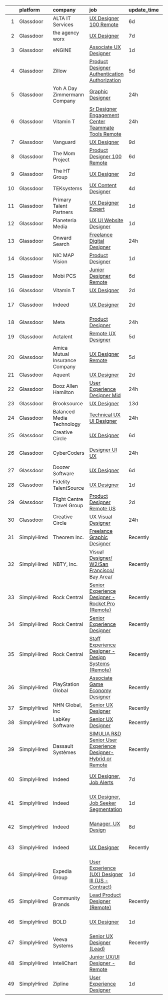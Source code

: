 

|    | platform    | company                         | job                                                                                                                                                                                                                                                                                                                                                                                                                                                                                                                                                                                                                                                                                                                                                                                                                                                                                                                                                                                                                                                                                                                                                                                                                                                                                                                                                                                                                  | update_time   | location                       |
|---:|:------------|:--------------------------------|:---------------------------------------------------------------------------------------------------------------------------------------------------------------------------------------------------------------------------------------------------------------------------------------------------------------------------------------------------------------------------------------------------------------------------------------------------------------------------------------------------------------------------------------------------------------------------------------------------------------------------------------------------------------------------------------------------------------------------------------------------------------------------------------------------------------------------------------------------------------------------------------------------------------------------------------------------------------------------------------------------------------------------------------------------------------------------------------------------------------------------------------------------------------------------------------------------------------------------------------------------------------------------------------------------------------------------------------------------------------------------------------------------------------------|:--------------|:-------------------------------|
|  1 | Glassdoor   | ALTA IT Services                | [UX Designer  100  Remote ](https://www.glassdoor.com/partner/jobListing.htm?pos=124&ao=1110586&s=58&guid=0000018243958ae09b2f9392e88b75ce&src=GD_JOB_AD&t=SR&vt=w&cs=1_5b8359e9&cb=1658991250510&jobListingId=1008020417361&cpc=B076152010A3B66C&jrtk=3-0-1g91pb2oa2a89001-1g91pb2ori6iq800-12e0369d4120bde4--6NYlbfkN0AXtvPDqDev6liskt-h_3vAUEMM26GmMOlWYCAn-kvNiXTWhOpXUsJAjGAig0pzkvabOhTKgP-S3BEKI3lp7FmLagfm8RQnbtiuwRxuJ-Y86huDM93Yf37woqlkzzUTEs49XOR-2VuGXLmHcOGpQPvyAwRyHt4vOmVwCUfaAwGYJmGoVU-CNQM6ShhZ7tcWn03K_tlYN1ruwxSHeP5P-_a-UV27UWIkHrIP30rxoUuzTxaY0_cxAG--FSOjumbWiUPPZ85YOck4XTSExD6EqKuqfwYxb4D9iexQiDUNezM9lLRKpUtKsa8Uj5SD72RoMGshbk2f-bJkdBH_LnmvDS3gIzV0iIDFY2Syw1fjjNvl1ihEDF2YihmAek3Dte4V1wWfbB2-eOQhEQsDVw4ri21Fb7ZlKrk9QjdcWfpbgVY9JeYpQ-2UNeuht-1VgYAp4FQaXMl_X8i-6ElDLKzD1a9YhqDPO71KEhWe-XeGjN3ioR7bYggVy2M8yUtNgaQ3XJ1GRV-iUHNPuKiVfzHiFS0T12q0acgFPshLdqk-YxpZOQhwJrlqC9PtzSxUWXdPIicg2IvJlbLxUPuWrulYW9WotbdH2fMNqFU%3D)                                                                                                                                                                                                                                                                                                                                                                                                                                                        | 6d            | Falls Church, VA               |
|  2 | Glassdoor   | the agency worx                 | [UX Designer](https://www.glassdoor.com/partner/jobListing.htm?pos=129&ao=1110586&s=58&guid=0000018243958ae09b2f9392e88b75ce&src=GD_JOB_AD&t=SR&vt=w&ea=1&cs=1_b7fd70e2&cb=1658991250510&jobListingId=1008016973662&cpc=F41FEAB56D215062&jrtk=3-0-1g91pb2oa2a89001-1g91pb2ori6iq800-58c1c14c2677af8b--6NYlbfkN0CNOKpjDIEH11s39GTuUki_mvxNbnX5BtDlH5CMrheAnKze_5JrwQ4joDkGUDohP_Sp2f6SCJghnCgwUbOT2htd271BLR3ieoQ04OLTpzZ7qOMvmlKIQFK6eKvp5qGFgaBQwJyrYW8xlJ6nXlccweoWEnpwFTt1H5TevZDxqD57Xm4kLyB9zyqJSlICspMHIgN0jqwzRYAm0ulo2wsqKvu4o02fWheYw-5gHFI6MnIMzZ91AcOJIyreyCekkv5emUvigxeC7voL1xjfe9VBmb09ujKWHcrf2DLxXUim74bIhouV-UJcdwyxKwGntQd4K6PBxS6hE_u9gKolQCiV1-hSLT2LWHfLeopGgSHfzKI6YPI8RTPNw0N_q62X1rLn-bAQYsgZT5oiabxso5Z8EfgRK16VjBlhGN-KAjnlkwL73UB0taDzOLQnimWoiqxu5G3YRrcuAeA1uU52_FXIrelIIeJWMAZE-zTyThsB8o1Ukw%3D%3D)                                                                                                                                                                                                                                                                                                                                                                                                                                                                                                                                                                                   | 7d            | Remote                         |
|  3 | Glassdoor   | eNGINE                          | [Associate UX Designer](https://www.glassdoor.com/partner/jobListing.htm?pos=118&ao=1110586&s=58&guid=0000018243958ae09b2f9392e88b75ce&src=GD_JOB_AD&t=SR&vt=w&ea=1&cs=1_38a95534&cb=1658991250509&jobListingId=1008030420681&cpc=F41FEAB56D215062&jrtk=3-0-1g91pb2oa2a89001-1g91pb2ori6iq800-c44aea5513620c58--6NYlbfkN0CM72iPWblhTK_jhJfJxLWIuoC99VqbpyV49Itn1AUN0-11EOCsDA6xOfpz_HI8_xDz1nDE4kSX7WDHhg9Z66Eh4bbAqlpykE-GYHxOkOM7nRLKS6ZYTJIvNAhzUtTgR63CGrw3oTO-viG7qtnI6Q6ac4qtVzOgK2sfLPrSGZtNXAIO_pRWr7G5RA0xqaRpXwdkI-kdMR5BdAby1yV74jzf4_4RwPvSJwNqh4v4bMKqWSyiSKvJ6G_w0Exn0OGddFTXzOHGCRRE7zMfaZcSp13hfjOf5lX__wORPMT7vD-eTeLu3D1-t88WlXGcWIG9in6UCNbGGM-eLhKRz_Mz3jqxVXJBn2dmhy1mIhxyvZeC2ZY-a0bYFLcd1MHwPxVXcSkKzwxQ8mcaO30ZcJjYHIFHA2wHG2H1FfYseCvaDemfeYM_4iP8S1IbkL3mS9txZiRBp5UaK0n_WavlpWTDj-6N3IjO4PT6cPgQ62vRAVyJB9Z9uQuQv-0NCWospeyvHyJ3DEatLeGXvQ%3D%3D)                                                                                                                                                                                                                                                                                                                                                                                                                                                                                                                                         | 1d            | Remote                         |
|  4 | Glassdoor   | Zillow                          | [Product Designer  Authentication   Authorization](https://www.glassdoor.com/partner/jobListing.htm?pos=112&ao=1110586&s=58&guid=0000018243958ae09b2f9392e88b75ce&src=GD_JOB_AD&t=SR&vt=w&cs=1_01824fa0&cb=1658991250508&jobListingId=1008023664624&cpc=8795CF9063CD573D&jrtk=3-0-1g91pb2oa2a89001-1g91pb2ori6iq800-33c1d3af201724f3--6NYlbfkN0ANMurRYyPEXg08u6OamUd1Mvhk-zhFSGYIZgoJR86UvYL2v6MoUqae-sD5DnU21vodKaM9KoTV1c8LPLLOSfkmXA25b2gwpB9Bb0DAT1JGVhjGTQhdIkWIgwcDQdSB_w8VdaFvzjUqzuqErSoV0_Es1jqDKvJEbUkHjNwgtPI1MtvbNKp_sMG7MG1pT16LLW2DRx__sZ4iGp_PjdxUtC9lM2ErIjUrVo9axGA8Fiw9cPKp3_-JAIfIT8mC171ap8dkUEnMDF0XAcs_E5WdYPppxPIwA3LEWZ8oGrPIEItWvKb7aaXYxV-_FbJKIrg5hJYpaAbsIDQ0mxD72wUsmx0I1tsCPWlIBoldvBLth1w7UDm7JSQRpeVIUigWVtI3NCJeq3lJzOWfHs3OVvuCJ2ytlRi2sRQAiiPO8LMBaSQMRwKkIT1vB91tqlwQJIOnIKWC-9IJmfFRD1RA0x-XOBZvUWu03034wZz1-mfQYtwmTLI0PvH5EUp_ht3-tNJr8buLV9jn935z34lOZeL8ZV2jELwmcJsMa1K6VM1BHtDP0wiW11Sq3l2UdSwTDel5YWoujyrLWoklKBcf4Nr2OVlqfFKDe-0_h8V30YH0SUML14bL5VMejKLRbxw83LCu9xyYpfIA-U4Oyr3rB2SvOfpeiZXYTIUuOsclaxlu2JS1VUZj7FFUItsSioJ8Em3BRwu3W-JaWDbEvfxUXxK1-8bPo7deK-XXuodk5GR05sWsBcpzf85TCbYZFPhycjGZXMHfHj9XxvJPFe1QpoTuKZxmPhLjyyRvDMio3RD3oFGDJs6eBJJ5NJSXPCwcb2tpakyxceatqIAqkkZrcawavbUkbY0EgnZrsOGMD4JcCvruzRbhJi4Nz5eldUtAN0BnalJiaFRKUOFBLuj6K2f7vajP)                                                                                                               | 5d            | Remote                         |
|  5 | Glassdoor   | Yoh  A Day   Zimmermann Company | [Graphic Designer](https://www.glassdoor.com/partner/jobListing.htm?pos=125&ao=1110586&s=58&guid=0000018243958ae09b2f9392e88b75ce&src=GD_JOB_AD&t=SR&vt=w&ea=1&cs=1_43c5c89e&cb=1658991250510&jobListingId=1008033166645&cpc=FB7E4A1762AE5BEC&jrtk=3-0-1g91pb2oa2a89001-1g91pb2ori6iq800-fa5382c3f4632546--6NYlbfkN0Ae6Qmv8rNb3d5rEsMPL_plhvilYeiJERi7JqghURwQ9bq2mHgMGRGP2iYP1nqVQ_AfduOtGDfL1Wt9_Pc7lfxuB69AQ3JV40BPmSLT0zWdumsX0S2Ttw_8pgf1ajuIvkFrwfQKoNuNLXsMnUi1JzmIng4piIhxeM7k1ZVvma0-9OFeG5cRRHD6wgdIpZGEBCOlXaPvyESl-c8ur_mHuSS4iz-6TcWC0ixEdyd-VcBK6eaBNGpbBSfWos1v8crlJKjkXLyF7bZh5N35D42EnaVMRersomtOTmYafQ85UYT43Efxlar5EeYr10brgoqr1EA8W3vqZkb2BBk8GrI3dEsZ1ukls63sxLGb7vLfsgVrfBUr_OOUajJjmqBwKpTst4CFM2tYKpj5ufh0Zv2x6qTljsZchinbCdJqEXdaIytcBOEAgVpWGua6bKMyhmIFGSYP2cY86OmYXVhf51Nax6RoZRpLSoQwKBCdr_fygJqTXw%3D%3D)                                                                                                                                                                                                                                                                                                                                                                                                                                                                                                                                                                              | 24h           | Remote                         |
|  6 | Glassdoor   | Vitamin T                       | [Sr  Designer  Engagement Center   Teammate Tools  Remote](https://www.glassdoor.com/partner/jobListing.htm?pos=126&ao=1110586&s=58&guid=0000018243958ae09b2f9392e88b75ce&src=GD_JOB_AD&t=SR&vt=w&cs=1_3a896d75&cb=1658991250510&jobListingId=1008033135815&cpc=334ABAF5D42DC775&jrtk=3-0-1g91pb2oa2a89001-1g91pb2ori6iq800-e469ac30f31d76cb--6NYlbfkN0DMrcEu7yrtATojKJA7cEzGQ3FdRGWLh0CZQInL4ECGI6k5tN82kdM0OKoro5eXmjruqtBlHcM9E3pIj2GFGceuSrugHSTpYU7auOHKPO1ZQMu0qa7mWk18cyAQdFRlXxrRzdqTLAYzPUr17rQHH6-to__oqr4tS20rSkw-pr_6Cq7x61SIm8TWnMVS4sCsaxEhywL6OykPFhQAs6uXmKHp1iVEbcmcpakj5YRmV_J6lPQ98K2wZecPcwGh0LszA3Q_M6nknSvnEsKITnwBqI6eenycCPQM_3jMHbC-MTr_0ZKqjE9Fi7Z248agbFxmPiXi0lyAewB6kyo7zDBAQv8Z5VPJXsshuK0gJcCyuftDr_ksRhC-1Z2DTDWTEAIWyWvB2yFhpqVLqmSyZ-GSEcf_C7MZe5WzA2XWaSJSi-WRGsDvmHejR7Wde_sdNgcDgCwrxwlMG5U1gagjaiZhSY_B)                                                                                                                                                                                                                                                                                                                                                                                                                                                                                                                                                                       | 24h           | Remote                         |
|  7 | Glassdoor   | Vanguard                        | [UX Designer](https://www.glassdoor.com/partner/jobListing.htm?pos=106&ao=1110586&s=58&guid=0000018243958ae09b2f9392e88b75ce&src=GD_JOB_AD&t=SR&vt=w&cs=1_b09dae2e&cb=1658991250506&jobListingId=1008012719121&cpc=FB7E4A1762AE5BEC&jrtk=3-0-1g91pb2oa2a89001-1g91pb2ori6iq800-ca902f2d715a43cb--6NYlbfkN0BWQs_M7ZA8XLbIFWVw-PYcVVEPryqVLyWhKaEKPskHy2YkbHyHJDwBFABfX2IzFJUFRIsxY7z-4KfcKbQhDNfGzPyTZgFL2yMW2TdbHptY5QmfxjoI23w9jMOtnl386Kp-2yF5KAlHVin6fjtTo9FpGMuvuo1aBx15Qf890HmH539j9zNFce_tR6G5FX9nUIFiRNctIJShNf-Zn6ofIvmbDcyG-LFYgtbIIRCQV8jdeTc9nh_JTMsgQ9uRAv0s-h-nKdmDvjfJ3eSpVkMVFw30n0B9PeLN7zq-gpmMRS3KvD5faYUvFHWF8YSJYvoEApj6Ddrv1_QuBUbUtcy7k6ptSaf8FHhIsFyaRxLpQCAwqlCgiG82kZsDPK0xAw4-3-zy7-MgneBi_U6bm-b-AVk5uI6205qG2x6efFxsXOWF66hqEy21Gzdfz9ypTopv5EJCia5GNYCuCSlDD_7rrkz9RR-sLfuliNIqcLRkQjDx-y4A-wK7g7dvTui6Wkh8NjxAlc_NwGA2XsD_Ncay21fFIhpT93wS01V49ZIhNRBjpcBlN7RLCBaJMQD1mbrL3tigf_AHmhDSqnq7hq6ljBnJxdlt8KnpDvAajOpz6nYk7ZFlsIA5L6-97PihH6IilIVceaS5X4YQfQ_qdlTgD9RVO3tft0Gys-ty1kmeUiWP8t1CDoKFlW6i5ou22Or6dKLE-C5codIjuTDfc3_sZ_6N_hNPwcL2OCiDl5424nRzXAcWNxww1qkHRX3l45XSlq6KedQwhsDpzQPmvf9ynnyZlPDwu4NFc9SJdA1_D8kyoMEpBjGdyD8oCU_ePeY0wfr98YyivUhlLT6JT3Z0tTl4EdNn41siSM_bdSeqa1cbl6ToBEpiygGVyqzZDnXdJmxSNh9vFcPn0A-SNp9KRMOvqrJEyfbLU0l-Wwrod9h6sD-sWHbmnoSX7wlrH3S3dUMvuqgeGdwKlBRMSYe89_6cmeYRqGlcY3dVXOlrnqXdvhZh7FcNDFLCPcJSbIGF9P_vik0F-emTfa6jEVmUMERi)                    | 9d            | Remote                         |
|  8 | Glassdoor   | The Mom Project                 | [Product Designer  100  Remote ](https://www.glassdoor.com/partner/jobListing.htm?pos=116&ao=1110586&s=58&guid=0000018243958ae09b2f9392e88b75ce&src=GD_JOB_AD&t=SR&vt=w&cs=1_d4843519&cb=1658991250508&jobListingId=1008021365997&cpc=1160948BCBA38B5B&jrtk=3-0-1g91pb2oa2a89001-1g91pb2ori6iq800-0b7c53deacc6daef--6NYlbfkN0BDp_epf89aHDQhKpPegNJQ_ldQpEFZQsM9OcONMGxWx6pU56EKHF58QjVdAUvn2gWZBu20okoA65SWzeXmeZBlqgT_e2G3Js9bF-fy8-yVfy5zbSMYWl42dqTIRcvT5tgyKQS20X4Jwcw6XUFg7RdaRFG_D7t-nrKl5tVjM67INmWx8LETZYYv_O_zz_9Gy910W8pguBVYz4BsDosjJ1rndr90fEjv0utU1HcTPbqDsOB2T8snYK1Gqw2i4NLIx6nyMiEDl5qkhv6J82ZutI_kcQUW3sB9tc4_8V35ZaLAsLs5y4QFbcd8mxR1z6w1e7MBIkq7a56NRgrC2_OwRfaHyO7fVzEXiXvVzoxmMgwQje7MALaKVJuYqCQI_bopHY2YH03ATt7lX8KYUfNi5CWHl5eDkZ6Gy4ZB0HzJwVRslNMIyxsr9ZdmQnMxAfLRf4FB4dS8EWIlrREW2BHVTDzkDkeh-67djyGWBegzh6HQaa6Yk4QDmV84a-53QsJtsKLUdOUB2fuWdu2AgrD4cJNl6tJdD-TZinmJ7JflSKh1pFiGZN0i-7QET5PIfhe1xOHSHM1rlCtc3w%3D%3D)                                                                                                                                                                                                                                                                                                                                                                                                                                                                     | 6d            | Remote                         |
|  9 | Glassdoor   | The HT Group                    | [UX Designer](https://www.glassdoor.com/partner/jobListing.htm?pos=123&ao=1110586&s=58&guid=0000018243958ae09b2f9392e88b75ce&src=GD_JOB_AD&t=SR&vt=w&ea=1&cs=1_0ea88020&cb=1658991250510&jobListingId=1008027461830&cpc=F4EED0218A761C36&jrtk=3-0-1g91pb2oa2a89001-1g91pb2ori6iq800-78fe302e72626c06--6NYlbfkN0Bra0s3zilufhc4AteKADJ__EYx4e15zFOxHvpj1gP3yFT6O1VqDoAXxp_WIm083I4wkW_VP_iMlTpMHuM843GaiU4KQy7EkvhzySaAh2psQapjSCDAI9Bm3HhyxZMuEyk6TDzyaU7z8aRa3jyLoV72xdh5A0dOyKtlfYKVAlp8eiYixBi8ib7uBN23fPYS402HWdIaKDIROlUGZe0cwi9i6PcfqI3Fm6McXXskdH1MFvq4pQfXxQ9RqPVHDfrQs6jO0Bd9o1N8c1ooWvLXNra3ChJ992u3Q9qceofv1lL-3ucm92gpvwJYGeoOqP_UF8r05Ug1Uq3EWW0z6COitHLZyfubqnrjs1-1smY9_RwZGrk6Rg3Wy46MjUhja20Db-_pxgNjK5heDvYKqMyM07G5Y0bSLmRrQSMQP6w6L4SxWLWubnUEmlC3FUFC3O61dDAnHsJLloIqasbjA-eP7qPW4uVCJVJkALfuLRZJYPQ4Ytf4-L6qkhXQJ1DEqjhIiZo%3D)                                                                                                                                                                                                                                                                                                                                                                                                                                                                                                                                                                 | 2d            | Austin, TX                     |
| 10 | Glassdoor   | TEKsystems                      | [UX Content Designer](https://www.glassdoor.com/partner/jobListing.htm?pos=128&ao=1110586&s=58&guid=0000018243958ae09b2f9392e88b75ce&src=GD_JOB_AD&t=SR&vt=w&cs=1_ca6a7835&cb=1658991250510&jobListingId=1008024417891&cpc=47CFDC01B3F81FAC&jrtk=3-0-1g91pb2oa2a89001-1g91pb2ori6iq800-273ddccc8e68f245--6NYlbfkN0AuKz8EBO1xHDEL7V2YF9xF3dC_I9B9i-Zw2Jh8clPMK9BxhHDJszxSyW718EipT5PDThLzAUezXi4TLEozWcBbb4bv_og5TwqmJVWpG3rpnVGhJHZOndQuQKBmNRuhlND3isjv9CpITl7Uwvo4VAAydf_aGl0aHCrepOCUqesfkeLFxBc3K-c8av2ZfLgfJcY4hf9ssJ3iqd1qJq5svLXDsNiFCsEZdbooWn6FGf0HOmF7xbl0kC7kf8oL_or1WNdq7jJ1LscKXRlQtKAkiSNeP9mvk5TDUcIBFeDGMbTMj6QJ9fBtpFz3sVRIyYlAinLwhWHENUrnwJVVp-W7isQuNz_Tv37iRcmh4zcI2ZdxdFP5JQ-ZbrvuhYyCpw9d__9CyVJrcSXNqgEVuqz6SHFxaT1KPHZjAHkGIZ9ht23OSI924D9mMfZJA4K4spi38YpJf8K0qj6Pd_NBA3irq2S23JBI-dq-_6UGd7GEMoH1cbHwFhwywfp3QkuAqJdXCWNqywip88Tm5nNpT1W4Vx8dpuHQK2peTgiQgadEzxlALN7s93unaVDC4wox11Z6P-7V3__2xElHzq_ng1OGq5moGmAyZP8Hw3iPMuzmGssdAhKmb2eJkiviJO4n9mOH89Uq_GcjeJXJDUfufwN72boAhhnyjcMSq6ugSgurIgtJq4HQeq43soQnGnRIoMzoRpELlLt3vV2WR_pfuUmjERjApdD81JddQDGhQd6mK9AfgzZrUTg20MNP1U8dahlxFHi3ZiS2YHYjoFsJgZJmAd0WOcrNf5nAXTLrHtst3_N0VdPPWhu7CJrPyYjaej2Lb03TXvpcIrOnWAvlfDC34Otdb9XELdfhSH6qs0KwobPBVu18lrqPCZh-D0uD2rYkR-v_fHcpT4HS6jr3nvhHZF6QQ4nvteB2eqU70WK4nzDXI16LzXVeFZdE6dQah8w0fsOeIingj5Oqww%3D%3D)                                                                                | 4d            | Myrtle Point, OR               |
| 11 | Glassdoor   | Primary Talent Partners         | [UX Designer   Expert](https://www.glassdoor.com/partner/jobListing.htm?pos=130&ao=1110586&s=58&guid=0000018243958ae09b2f9392e88b75ce&src=GD_JOB_AD&t=SR&vt=w&ea=1&cs=1_21bfe1bd&cb=1658991250510&jobListingId=1008030399833&cpc=9908D8D4413DBB8A&jrtk=3-0-1g91pb2oa2a89001-1g91pb2ori6iq800-813f67f76155db2b--6NYlbfkN0DOCvLQenlXS7fh3AEEtPwhntZQnPW7UfiJ0vyM-Z38ZvlXuLrJoooXtLfzu_VlecyMqzI6iMJn7Q91lANoTU5pg8AtQVgWAHwoChEBPXU91mWMys2hIb2Y0zIXgaK6eY4tD0g46G8JNBRG5iG9NkW0hbVoAGIthnGSXC3B53o77vXvHLIENqDku2H0Jgv2A2feBy7n0XbpxYQ9J24ooCd4DLLMIv4p7RWDVz9HquBVTS0Xgy2HwrUXWlrXyNxL-Py8ajIP52Yh33kbaw5y6IFZy3axz8LL6mCHaKJIPszZ_5shJnkgzRW2DzqPHIKhDdIkS2bvDDBxKDCuS6ilzkoudDj13O-RMuYGN4LW7ZhzNLMpXHm7RfdPJizngMj9kcFLrpRVZ8NRnUK_7r4GLqSK6IZmkkNGmB_G5VBWbCcA371OhPrIVDiD2GKJqbvvSkIuL3aBPmax5iTUqLFSddwDY1TWCu2pujaMOac6CCJqXtetg8xp1Cb8_6qHG0So6ehRotbGFPiVqA%3D%3D)                                                                                                                                                                                                                                                                                                                                                                                                                                                                                                                                          | 1d            | Remote                         |
| 12 | Glassdoor   | Planeteria Media                | [UX UI Website Designer](https://www.glassdoor.com/partner/jobListing.htm?pos=102&ao=1110586&s=58&guid=0000018243958ae09b2f9392e88b75ce&src=GD_JOB_AD&t=SR&vt=w&ea=1&cs=1_a6bc7152&cb=1658991250505&jobListingId=1008030891047&cpc=48B9F4758953335C&jrtk=3-0-1g91pb2oa2a89001-1g91pb2ori6iq800-9928f54ed5626d02--6NYlbfkN0BdDHiSlq2TKVYTvK036ioTcRDjelCKzvFOpLFiF--0iUzYErW7nnYgNAXrtKLT1O6iwDhKy5NPisvzS1L5xsHe2VDXjmZ_c-bPQguUzX2znGFLdNv5zICoFU0LT5sMnsyd7ypt24gNHZwqIdMCnd8Jp7szqHW_XVNwNHyyeEmOVz0LdbSi_BSg0s8t94poOzvTuJOtYvy8GB0gi7JpFi6trJhDw_xiLCYGadGlmfRUQDqvfaO6b8LnBIXPKDazNOLUHfnib8iofhQUS3k2jb2zlI0HUeDOrZUZ2brcSZIJQN9qQXncElK1owt6iP2dXaUAWTO1B3uOhz-j677sXe1D1B2Ba74OlaxtqB_UvQYJbIp7jMwAizgtgoyC9rKWHSlxiAPwMEMPamPE9qo0YFeKvE2X-FVxtg5arD_LBByw27brMKZGlmD1Un2yndEgbYV9ozGZlt07bRZBcKnM5bvUPjAV3WV2T99f7o5uuYkjIWT4r_KWy0Zq0h0hB4znLXs%3D)                                                                                                                                                                                                                                                                                                                                                                                                                                                                                                                                                      | 1d            | Remote                         |
| 13 | Glassdoor   | Onward Search                   | [Freelance Digital Designer](https://www.glassdoor.com/partner/jobListing.htm?pos=114&ao=1110586&s=58&guid=0000018243958ae09b2f9392e88b75ce&src=GD_JOB_AD&t=SR&vt=w&cs=1_e32d445c&cb=1658991250508&jobListingId=1008034371515&cpc=7AD1D84939BBEEF3&jrtk=3-0-1g91pb2oa2a89001-1g91pb2ori6iq800-ccafa68a303abc90--6NYlbfkN0B7YoEZZ2QAGDyEGGmBPAUWSHc1Mt3sMCn9FehKcWA3w0R0aH9tn_iPRcrT6N-MqNQhiTBDPQhgrXeBGkX1gF_vKvCVJM-tVbXAEqJJCqE9s6A_3G20W6YwWLZiXQzLnNURuftNIXbw7Pit5tMHRouRsmL_uM_HnlENkW8F4OMgLcY0zxpg47sksLx-tlNI2fv62NOqfFAhRDqjGBju-C9CfzsKsig2to-49vY0UWCr9xIksDRkeda9UiAwBAucZELpccXk_hDA0_Jfbg9_jgWnT4yhPzJ26dMnxQ_bInIGqsejtTjZ7hQyEBQ6zDNJlOOdtEcrGJ5jaGCJEXn7y0PGOlYxezn0Aryn9gSNy8b4KpGMwHPTGJ7buCMHP9-3b_kGlG0uzRD5Vw30qn2CCyM-JSin5m1tbTEDGzSvgr-CinVkDl2VzyHIoUgAI2QQaoZD3B8NUL4pHouxa7K-Ji5MjHq0HnaoPBm0LJhB2Q_jpGY6X8K3Dn-5ux32aGFPdaUDUZUCU-2ewzDtSkRJHIkof0SMUol6Pckdtm_l8Zm5WYr8o5FVSeZOvaWxHfIIMjKZKjy8bJ_6LlWZ1MD-UzjhX9eY3PNsNbLp7_SRxjeIE3NtKC8m0PXyppMa8d6FEzXNU67rubiiT4uVyrlXF0ZWONHw-o-WxyD2kS7id7sCwo7woNhKuwGSRZkaEUeD_8mzviwNOio6rodBOreIAzcQY9X2szL_9vCFNncoabhaGeRoFuU2DnwrRsGThBMo0Q7dTIKkL0y5HOOOb_aXpeKP_iLpKxvBDc-Nmha3pERMwyaZZ8339ho1KOAmy_HpNKDKOe6BK6-a-yhFBxy-WTp1WjhRl9_EAr0Eih6CPzuVPKRSf-T3_IhD3YJ6fU9v2vT2vxvDo4wdexp_GMu9H1U3qXCAlC_B3am9uINPZtirYudQZFcMyzB1xPJOWKpVF-5vqsL4godxDEo7_M8oR0jZ77axfTO8I5Y31zg3oOY9tPqyAxUAo_r2)                                     | 24h           | New York, NY                   |
| 14 | Glassdoor   | NIC MAP Vision                  | [Product Designer](https://www.glassdoor.com/partner/jobListing.htm?pos=110&ao=1110586&s=58&guid=0000018243958ae09b2f9392e88b75ce&src=GD_JOB_AD&t=SR&vt=w&cs=1_fac68b45&cb=1658991250506&jobListingId=1008030867814&cpc=C4A69CCDBB3B9599&jrtk=3-0-1g91pb2oa2a89001-1g91pb2ori6iq800-60d9eec4c2205df8--6NYlbfkN0AtsoojotSgbIPhmq4zAQgMxAsohilgvjj0WpDAr-D6-AN6xsHP4aec7gX_7i4O97P3euTb_mLS8EUjoViJCSDtRmeG4FYVXE0XYZobGSwhO6ncyfoaangJZqhXvNaJS6aC5NqmmPwJE0D8kR8HMLaUlxRM5YxzX2UJqgW3lwv5sCS5HadJjfdx63sk4VwrECScBN5msio7eWH1ZwWUPowhJg8Ed9AYNfmP2Dc_RmUBUBbXlzPukbOVPLJ774WT0cYTdgJ-GOeOje4wSe9KYS5ChGwRm9acq5ywNHrzK8pXRhdD8OLg8HwF7AdYOkQ1VJnxp21HrFHeusaNjLq-6iOOhjWKjN6_rY_GF-ZlpwKhVWmy1eb7avSU9JnhVYsVDa-KwmsSHDenVoYG0FQ1OaZPsFerLi-UpLTzo_EtP8NFJRARjFJqA05sclG_D2hyFYgimMxokke76L3s-kQ1-YbI7YDZ9K8JU44POsKiwrRz8wwL8Da-hH6nS3PkrV3ugEKepDdZsCTaTNXQC1vjjXEOuqGErOpj7galmY6xj1kfTg%3D%3D)                                                                                                                                                                                                                                                                                                                                                                                                                                                                                                                   | 1d            | Remote                         |
| 15 | Glassdoor   | Mobi PCS                        | [Junior Designer  Remote ](https://www.glassdoor.com/partner/jobListing.htm?pos=109&ao=1110586&s=58&guid=0000018243958ae09b2f9392e88b75ce&src=GD_JOB_AD&t=SR&vt=w&ea=1&cs=1_cbd8c78b&cb=1658991250506&jobListingId=1008019840786&cpc=2CAED5C921A5F994&jrtk=3-0-1g91pb2oa2a89001-1g91pb2ori6iq800-35b118c7a83c8a6b--6NYlbfkN0DjqGzARv483kdwd96_VU1Ml3qBUaObGGqGyGMA-qxr8r1a1whtrfhI036-pKe1Wcwe307lc-7e74f9LjvksCaA8wBB9sY0CD6LEka_Me545pzQXLZYwXeLIDUnbHZIj8yMEzLStLcNaO4lHdFugg5F-h0vqpAbuNXDUdGPuxxXpcb6sWM8xDnmBp5uxkYHzd92BI6FLVfGzIApAFClinsd__wSrIdfLEVOXvHYNxAK3q0rZ8VUpW9rqWLuhmVG3HSFfga6AUhqM3tDJL2Er18_WDhgj27AmdF3GKnJSchttAxzjl1-zf8uFJm0YUXAurZTgw-fH07XjH74Qz-SIc45Kl2jOYVXecUD2j0P0Oyy9dTqrUigQIh27_Gr_HJcu8Lj3KcG3_E29v7yVmy2ylFRjGIVo47JzSDkHnO0tjmwJND6HLH_k3oAQkPEa3kyQtuyBjg2UPgLKRO0oMbMVtcuWZX9XL_a-javOtmBrlzdeypad7z1PB5f)                                                                                                                                                                                                                                                                                                                                                                                                                                                                                                                                                                  | 6d            | Honolulu, HI                   |
| 16 | Glassdoor   | Vitamin T                       | [UX Designer](https://www.glassdoor.com/partner/jobListing.htm?pos=120&ao=1110586&s=58&guid=0000018243958ae09b2f9392e88b75ce&src=GD_JOB_AD&t=SR&vt=w&cs=1_3daff1c0&cb=1658991250509&jobListingId=1008028653965&cpc=AC285F3A3ECA6BB0&jrtk=3-0-1g91pb2oa2a89001-1g91pb2ori6iq800-785e09ad7e7ee147--6NYlbfkN0DMrcEu7yrtATojKJA7cEzGQ3FdRGWLh0CZQInL4ECGI6k5tN82kdM0OKoro5eXmjrJQqa_4kmRzG7FoGill6xC5ozMjdw3n3bmRj5_AabIHHPNc511xJnl0z6r6-QkJP-k1fVXWEuKWwz6OPVYhAMz07jGgPdTHaWPnKuDaMfbJl9tp71Ca-4xXqfZTvLxB48l8BEUlP6KkYeXbKRH7jU2HVHBcsPuj9YYitsToOZSVa7Pdquo-iXToc9Wro4xwIFqxLVj7jRhdUebO1gM9LSXGcDW27d2D1SIpNLr26wFYme_TjYlHmxPIrwCB6wjrc8DOfiI76ISF7L-4woR6x-6ALItUEi7WRpysAK55SkFlRECTCoVcZtJVeKHUxozbLf1mWMOslLTFzjJqNgrx4X5XsnpnKaBS68mc-GdjUbS8mf1xHRfTXfeKCPT8eNs2-WddQj_Yxoi3_6SrZNK30Rb)                                                                                                                                                                                                                                                                                                                                                                                                                                                                                                                                                                                                                    | 2d            | Remote                         |
| 17 | Glassdoor   | Indeed                          | [UX Designer](https://www.glassdoor.com/partner/jobListing.htm?pos=107&ao=1110586&s=58&guid=0000018243958ae09b2f9392e88b75ce&src=GD_JOB_AD&t=SR&vt=w&cs=1_5b1913bc&cb=1658991250506&jobListingId=1008028578102&cpc=F4EED0218A761C36&jrtk=3-0-1g91pb2oa2a89001-1g91pb2ori6iq800-2cc1071fb75654da--6NYlbfkN0CiRNM7CVr8YueLFKlzwbFWI0o7IjV438l4sVrvKZ0flpURU_mqoI8EbsK64YRr3OBYYZalZrIwKssoeo6VoDij59fqsdwtzHKpuAN9G1807uO77Tfa8ejE6RtPKcGioDYAYwx3GOtjJTokwiiBuVm99tnuj5zhfnh0G4p44u-VeDzF1xhHbpl1WSAnA2ClJkmCauGEmmM66OYN5HnLaPGAoA3ZORcONEmA-1PVYNwA1bshHJIl3id_DZk4EXNNjsL6R5btcuSfJmf5nHyPjNnve7eVeIH5iP7IP1M064p9mmpPqy18U6t6XcshKaiQx-8_HBPZdPE8MHWdclAvycLsXcaWCvfTnN5LJD17UkBLn40x0gnsPEMtREjPcN4WKcjWPOvEhtsCJnzVEqt6-BDxaBZFJx5Qudvq4YYrrHivBAfDLKyTUT9-g3oOudT1BychELvRr9cNvOXzeOphb0sdZymCix258MLx7gS8KTMso-QaEjRGF2KDa9CnoZUWAxPZua7MKVx5Y3guMVEY7YsZVKTtHej1xY8%3D)                                                                                                                                                                                                                                                                                                                                                                                                                                                                                                                                      | 2d            | San Francisco, CA              |
| 18 | Glassdoor   | Meta                            | [Product Designer](https://www.glassdoor.com/partner/jobListing.htm?pos=101&ao=1110586&s=58&guid=0000018243958ae09b2f9392e88b75ce&src=GD_JOB_AD&t=SR&vt=w&cs=1_74483ec4&cb=1658991250505&jobListingId=1008034376118&cpc=A0637F14311B9419&jrtk=3-0-1g91pb2oa2a89001-1g91pb2ori6iq800-eaf5294f74e13d09--6NYlbfkN0DYl4UJW4r1Vl7FEn6T9F-rD9lpC-0oMJVSiWjK_MGUd5ZxEn957iThda3zHpNlLYMAAE0PBWJW3E7xrh2_LeCiXaP2-DoJGgZwd96cHaGHA3K9NvmjA7jG_QwmS5W9Hmw7F6NOfBCBHv5wSIL1Y9goBPb2XR54J6X_c98OHxnkj53-Ue6aydro1ho3ks6o7ytYZaExCSgPA6C6xkzSz_wfk7Tvnnr5vTSwfrHoV62eFs1z86TO5_daw9MZ4LDph2b6I3DL_9ulj6TG3KliXFK-SVUDeFD0KQiy-7vpSrT1WCnhP0am1PSQOV8sYuHAJm23muBhgQcYPRX6ze4vgd2s8iY3a0Qnv6VQISHnDSDKDEzhs0bTp-kctJ7SbM4zVbH4XUBLgROQifTJMZej2-Zf0PyV3detGSRbm1l8jWAVjYIclGJV3F4BvicMV4g4A5k6f6kCZzL9Vdc351gDir4v49HVVZHbDXIQqNzNCTV2oxASZoXLlPrerf9QwFh__EZxsiHwwecblWAwb267-sLiQpEvgMvZw_EAuupqjdLqL9kNtYhXJGFsN96BAWT0M-b2Dgs4AkrmlCt17Hxr8WLlLD83HFNHPNycqT6mGJ_I1DwPDlGcc3OGRJL_2yxUTaSK5aBrqpBIn5bfJaoTOndHpl1B6aIK8HybrxwTZ7Dm_QTqjP5ognNan27cgS94M5ILk8b6e-QSIuJKzlPyAHAnd9UVErd71aMTxPQY9CbXgAilOmErE-CKNolxqjuFO3UUFlCpvd4OBzgAw9U3I4cVM9AgoTS87CWF2ZdSW5Y3T9uYwFOjYgJwnFDvwwQlqWnRXC6fV7ybv5lP0h_--tQBZt9G0M9yv-AdNCU2jr5dU-KnEOpAmr0ZWDeS-gcqjAhr2v3H9Qeo1PFrCxKfSirvpWhyURhKJXQl1LLJxjcRDhQkAD43f5sIBfKD8N7RlLXKGOYNQjz8_V9j7zG_OK7dtQ9ng2JzLQdQKHGVriEEKpOkvE-mqNpSHe7sLBKIT0lvUTM3chg461Xzj-jkTTyq82PXd-w2P98%3D) | 24h           | Austin, TX                     |
| 19 | Glassdoor   | Actalent                        | [Remote  UX Designer](https://www.glassdoor.com/partner/jobListing.htm?pos=115&ao=1110586&s=58&guid=0000018243958ae09b2f9392e88b75ce&src=GD_JOB_AD&t=SR&vt=w&ea=1&cs=1_f568463c&cb=1658991250509&jobListingId=1008024014531&cpc=451933188B21919D&jrtk=3-0-1g91pb2oa2a89001-1g91pb2ori6iq800-17fe559fa989f9da--6NYlbfkN0ChYVx_I3yfZ_JDY3EFoivtqvi_stwnZ_kRt8Dowt_l_d1ydueao4NE-oUleRJ4yhjcvIPyWVSz_hDcc-EK3ZqYPt6_Wu_w40WhpLQldw-2XE0WbwDyUqFi6pU9oBaLHyVVWN6YPHp781jVnO-uQ_tV-A_eryeDUd1rwygBcT_zQVfEYrZVt1ttaCDF4-wOe7rbrzXJjB6VHIDbmLUR9La50c_SRuaB97mRoH_RcvZdJKTN_fzGM5q8Y8GAehDJA6M-1m_Wo5WLt0NrWfK0W0X5JqbF3SKAnb7cdjYLD10WB2tJXVjHbSq6jZJJ3_BA8fpUVQWhV_MBCJnxwwn84_VoICj7DljNfhuknyPV94IvMKWViY_22urpGYkZtts_9WA78eISCsTFruTdWkrPjuViUXuHjo8WFhZpT-to1jjmC5apNZnCNQoQq5IX0vqcbXy2-XgJGLDL6nf_49Boj9Qb2Fjr3XtLsxAZJUiArEqmy14lxXOlFIPSJ-Gd0kV6aiHWFoIEzyYMmMvuq5tRC9GfsOWG6VpvvY5XMvxSG9-qEgq2OkTaGycYxie9LbcLjwJc-oC2P4jAREbOccwnrRUoK-cKfpe0j1jA8xL2BgEeOx6pmR6P1_h04SiiFdRXGqY8rL0i3yxLxyLwH44Jj61oYKjkjyb_1CIZ7GMy6cFb2_eGAdDD7fSDpM-ANRmZ2IZdZyBZJ9kNX6sibF4fDIUY7_RDbFLfSFyZ0fEHCAzB7ndc7BbDQqLNGzpzXxStrjk79tvajJteoQ4wZ1f-JIdelBUxWatEMkpz5biZkgEtZdlHY_NVTObXC_suBldS6kRYqD_ptke4mwLXXfUouURRdGYFI-LnP18epxIUTXK0q6kV87KEySErdAKSOZpwqgvgVem-6sgH60QZ_n-5G1zn1uLZrxIKpjxKUcIZNOExh76MQXM2peNs9QGVjHrvNHGhtJR2D8nSkHRAkEniYEwpmNoc_0oDXEc%3D)                                                         | 5d            | Basking Ridge, NJ              |
| 20 | Glassdoor   | Amica Mutual Insurance Company  | [UX Designer   Remote](https://www.glassdoor.com/partner/jobListing.htm?pos=103&ao=1110586&s=58&guid=0000018243958ae09b2f9392e88b75ce&src=GD_JOB_AD&t=SR&vt=w&cs=1_ea5effee&cb=1658991250505&jobListingId=1008023152099&cpc=149B3D5996025BBA&jrtk=3-0-1g91pb2oa2a89001-1g91pb2ori6iq800-45ca01829f84c6f7--6NYlbfkN0DHNsmo6-l5VPEcn0_qUKkjeVx5zfr-x0vwZbi1T4ZBycdf6Jx9Tpj7qckzafRgtcLXdLnxyfmGRzNwjI9YJwsqadLqFdxv6lRP2OBL1QWsxcqwrNLEH9JQf1guwoWx9Co_zfsFmHLjE5O-086nq_43Im-bxeZhuLy022DRje_OCdrWmKee86TwLqaWFPpNcYouGFXGAtz2XGtmWMH_TwGZQExG7wHr6wl79bOxSuD_Sx10zd0oCYXuoh74gswKltwAJ2clc_0oOppoc6YMQNPAZquzhkHbuGbFK4IPTzQ8XPaVbxRhl9b9M_WCHqlofwdGOumHq3J7HwXlv34NwVVWfOVBDB80vZa9BDufOvV3Jf1dDz_4qHV0ShMV_kfH340GV_1M9-mT0fcPnXvscpwCBt-3ZV_fNzWy5P5BfacbIliIGa_Pmul1PSCVkiqPfML3T1ZpIJPJvfFDuzojAiuUlNCmsFMq7rZ3JQFeK_VVPXhvgs40VvsiBfexEyrHjwlC0LIcD7Bhuh4XV7RvGZVmzLPVTnV9wmWreejqldksFHRhTbj5Z3BmthASkX5xzvSUZBOM4vF6NAMOI_j5jdvxoakCHuNW_dnk1bAWgCOOYP89M7e5g1ZrPEnoU95TsH5lktg4-8ECYBrKZhqFW8FbCQ6GIaT4ZtsJwejBYes8IwRrFxzEJNvQK7Wysr1ZJj7DRhZfFZ511yuhWOTBUmgpWaImGxA5lYFZ2YgvhocLgyqWb3sSBA65_ActLmaGs7T1O5UuGKyxxwlIu5s16PF59zw5zzypklI%3D)                                                                                                                                                                                                                                                             | 5d            | Lincoln, RI                    |
| 21 | Glassdoor   | Aquent                          | [UX Designer](https://www.glassdoor.com/partner/jobListing.htm?pos=122&ao=1110586&s=58&guid=0000018243958ae09b2f9392e88b75ce&src=GD_JOB_AD&t=SR&vt=w&cs=1_2bdd903c&cb=1658991250509&jobListingId=1008028800491&cpc=F41FEAB56D215062&jrtk=3-0-1g91pb2oa2a89001-1g91pb2ori6iq800-e5daa2a670198e03--6NYlbfkN0DMrcEu7yrtATojKJA7cEzGQ3FdRGWLh0CZQInL4ECGI9gD0Wolx9R2EDT7B77c2cTnYplASmQCUtenBYCK8KWZiBmXBuHFI05Ore8xYb-z0q4pacijfzm9ulNxhXmSOYN5ey_x_MBBDcm33nXCUVv4eJDH6ZmOFdJaDZdzKqKr_B2vr0xMOH6ImhzLCveJjjmQnLVN0tRNxpj0GaD7Nyi3GtbfmrJ3QATTI6Olzlxv9Tzdh1UHtxAe3OPpEVW0d7A9-bJ-StQdp4aEMzWtQAc8DNvccsFP6ehSuO6bxD8fkUZXHNxcdlfnfX6lBKiBZfvyYqll6ufrroS9ZcK-Djk07gt2P1LhyROJ6lZK6a6bKnO7PKutm702HlHsPCnJzUybE84AMWWfYRiLyG2n-T4blSTbpiokD9ikdc7Y4C-OXYxBXGPV6ZT5KS_99RIHDOmV-G3fCD0VMg%3D%3D)                                                                                                                                                                                                                                                                                                                                                                                                                                                                                                                                                                                                                        | 2d            | Remote                         |
| 22 | Glassdoor   | Booz Allen Hamilton             | [User Experience Designer  Mid](https://www.glassdoor.com/partner/jobListing.htm?pos=104&ao=1110586&s=58&guid=0000018243958ae09b2f9392e88b75ce&src=GD_JOB_AD&t=SR&vt=w&cs=1_7c4eb36c&cb=1658991250505&jobListingId=1008034116254&cpc=42BEC95245890617&jrtk=3-0-1g91pb2oa2a89001-1g91pb2ori6iq800-835c451e2515074c--6NYlbfkN0CaLaeO0W0aSDE10oNno4SsRl14ssiVXEJb5QYZji-zamyK2TbRIQYHkQfQQtn4Uz4eACTXo99NvojrQ6RpqcrUGCIFyGeWSf_t9UFqiuUYEho_2thh10nhPINmG5mW4QbGPJxl9YFNp7hx41-1HHalu_p6_IUtNRklRYcrqYu4PW3PRFaOkz8nCeYPQdFd0fEZcuhg-lp2MSy_hJOwRZF9eDR1NqcjsLoiJLYrMR-YhOQoqXLD62mkfogWw7ZjEHMyeP4M1HKakxC4pCRBeAFwdzv4-4uLvV23gvb36tgbCW5seqnb1FsX0Ynu9IY4rv9sCiPbnEXEOSLZxIPGvYqgz1AszhDiaLAU3VQcHVaue80p17jO-Qd8H_fPRAHOSA2uKJ55lqmXHm6NKech9nFtuDcfDrlsffT_pdcV2eiR0G2H7oWvEFZB1O9PpIjvtZyfKiA9qm0ynIgcrDHcA1OZPTN4gARrM1wRi8r57Y03UM63UYQp42ZkJNl8N84rU6AzuZfhgT9mTzizYAjT-l7Boy8LbqpVPWsVjT3KxeYQiRVW-ryMSIc7)                                                                                                                                                                                                                                                                                                                                                                                                                                                                                                  | 24h           | Arlington, VA                  |
| 23 | Glassdoor   | Brooksource                     | [UX Designer](https://www.glassdoor.com/partner/jobListing.htm?pos=127&ao=1110586&s=58&guid=0000018243958ae09b2f9392e88b75ce&src=GD_JOB_AD&t=SR&vt=w&ea=1&cs=1_8b82c323&cb=1658991250510&jobListingId=1008005310411&cpc=334ABAF5D42DC775&jrtk=3-0-1g91pb2oa2a89001-1g91pb2ori6iq800-c9445d5ba059c244--6NYlbfkN0BhNN3PPgKPbTMZB0Y0J5JTZS3FnMM-ugqbblX4_m-srDJielPNCs_lvQXXEB0CV7NkQxLPaY_yW4mKmQ7tQN2ZxmHTz1wI5pcxsPeCXWdneBu_PajYSBmaL9RYeAPpbMJKq82ooWr7a-oIAqdhJtdsTc6BSvyrEJVvC-K2OcUv18yvNNo6MtknHQxvtAqc5fYwNWo_ONcS5ujOanOdkvIyyNzqllerR0otKZ59YiXdF8vb18Azf9Z34p-ywZd9kOEtYdFyq8bZs4NuDQcnQJnTbjI3RZmUApr6DFm34XlF9NDQvSQyAe4WyOzitq7bMxu_PBoo41KifSjNCs8WubxB7J7YiHKi1TNLJ0GbUl8PKJFtjlZrXChrRPadB6LcW0wuFOpGSq9RpHuB0KYazhUQ7vMcTMV-XPvRA-eJyuAWWQ954Wau2Qumie4DsiMQTsms4JVx9bZPjk0TkiEKQN5kOplerlrH_wVZIDeFh4EqHSAV953iPARY-XK8NDugiXQ%3D)                                                                                                                                                                                                                                                                                                                                                                                                                                                                                                                                                                 | 13d           | Remote                         |
| 24 | Glassdoor   | Balanced Media Technology       | [Technical UX UI Designer](https://www.glassdoor.com/partner/jobListing.htm?pos=108&ao=1110586&s=58&guid=0000018243958ae09b2f9392e88b75ce&src=GD_JOB_AD&t=SR&vt=w&ea=1&cs=1_674b3f42&cb=1658991250506&jobListingId=1008033082847&cpc=D2F1DE17EE1F43B9&jrtk=3-0-1g91pb2oa2a89001-1g91pb2ori6iq800-f4483f3714412124--6NYlbfkN0DdLn5tXN_RiyJSiFodarGZFJKa8s6F6AK0THPBWp05MQAviCpm5lNzoCbdwB1h6xeKaxlxW9_6gacRgxc5aVKI22542trxwz2KXzeBLq9NLPaQZ04hPwtst_DHYdnFj1lrPECH37j8llC8aJCzqie_gdiPlAzO9arBmP6Q28_JKdUQhffeqCrhjFANsMsWP27lcQzHWFAzpQmmD8zZAY74kdw29HGPYaMtmfc86cUhWhbCZUGkRpQaOUT2rVCoYN20Sn25RLtwzNYk6-FWsfxNsxxYAW6sVvr-IPAIUQZYYJqPqsuL8sJ3QEpONSjX_8vAb_3X7Y-S_3GoLzRXHj58EDLi844alYFuNdBZjaL76lo8jOKL-qXLpfv8FkdbQFnNEG24zmYcc4VzagtRoYieK9h6TirS6vd4zbW03VfErM3vfs4sbLnEgvBPa_EEe4nXSfoYzXEuv5wYr3FDK6UaKOj0VDSbw4Ba2jSKsYb9IuU4HX0GNNbyHyhnuJId1Ek%3D)                                                                                                                                                                                                                                                                                                                                                                                                                                                                                                                                                    | 24h           | Remote                         |
| 25 | Glassdoor   | Creative Circle                 | [UX Designer](https://www.glassdoor.com/partner/jobListing.htm?pos=117&ao=1110586&s=58&guid=0000018243958ae09b2f9392e88b75ce&src=GD_JOB_AD&t=SR&vt=w&cs=1_49db1d9e&cb=1658991250509&jobListingId=1008019687061&cpc=9C2286EA3771AAF6&jrtk=3-0-1g91pb2oa2a89001-1g91pb2ori6iq800-3490b4ee8579855d--6NYlbfkN0BPwlZa85gbT4Q3XYQoU_uQn0Qmw9zd_9UNfmcwtqAVud1yvyq1Z4UAlx1bxhDUi3Ibq1HObogXE0iA_gER2SwH8-1EQbhQl7y5LQK1_VFoP6IjV5UN_1-kbqDpDUXTmkd_00nb6dySovp6rLgTqbvKja6P9KCAADVmRt97gLdz4nEAj_yJHAPEIGMrpxOpSbsdOyUwaJtwVHfruALolDvDunN6mIz-HxJTikhOLCBnMw7Qpgc36TX5Hwc_gify_2dQhx_HMDULs67g6IzD00g7nacbTFHPKqkywaFffQx1v1zIEiNHt1wuLcaPUK3YHDQzJ58ztzHIms1t4c5CyTDReue_ZSr61GuJYIleEJuTtA2q-3RwrC76I-qFks24gKRoaKguQiOPqCM6hM6OdE6DLmfbalqWdY4u2xg-pinhUlvvRK8Cf2gc-MTJWD3I0QEmGBWoSbRh_ZFx8792TYG5IxDr3xuyw3NZr3xwrBTeNn5zJXEx_ttFL5oyysD_u3LAOhtAx7kHng%3D%3D)                                                                                                                                                                                                                                                                                                                                                                                                                                                                                                                                                        | 6d            | New York, NY                   |
| 26 | Glassdoor   | CyberCoders                     | [Designer UI UX](https://www.glassdoor.com/partner/jobListing.htm?pos=121&ao=1110586&s=58&guid=0000018243958ae09b2f9392e88b75ce&src=GD_JOB_AD&t=SR&vt=w&ea=1&cs=1_15a74e56&cb=1658991250510&jobListingId=1008033320988&cpc=C4A69CCDBB3B9599&jrtk=3-0-1g91pb2oa2a89001-1g91pb2ori6iq800-a4051eb6f5261b5c--6NYlbfkN0CpFJQzrgRR8WqXWK1qKKEqALWJw739KlKqr2H-MSI4eoBlI4EFrmor2FYZMP3muM3zfzcnN-JvHpoDI2JuOhH4yR0onfh_LCFdwtt6FXbp6Dwn-Z6XSdrVpajcDfy5hyk7dffdirMl4IcwIJtNUpJU1bZUqwqw9fouL0wXifjkchaR0pLciF_o41OcQka1GtC2W1xS27bedPeQw0MmaLg3A7vsA-6nBfQIAB-BBoq3w78D_EC0wi9nO2rD-3j1jDnOwgZ-afx5wQtMmO8EO1SLdkKjkbSzcS5n1mpQBC2qN-jp2vOOPGSYqACO9akcb5WGbOnzvkyTz5xskyBu9tG4vkNXCYQBuRCSpoe6uqFAyQodjZCs8hATHZ4YMVjDeUHooxYPuR5gjqVZjDpg0jI4QT_gtSmKGazME6a_27kO9CECYj4HuiQ1q7Ym0_ifYi5ueEJZRHMDQA-Wa5jfvbeDG7HMtk6cERttQI8eaVKG7BewhLSRAGFCvTTBkhkgpbbkYqeMp8wJJQSNJktqlYsec_NrxT7dai7AuShCt9Um8zTzbMFGrfQ8UY0OPeofpHxpzVk51zklQYM-YcnQfUg7GMhr_6MgPNhIkeNxUrZKYHDBFs-qQqhp1gS4ynuaUq2hMb_oVuoM1byWJxkKYGNnQtuHkjYJ7tbExI5giarKWCHEoDtnKOll5VXyBcqiUW7odkbkmKcpejLa30InSdvgcOYROTvzaYSUG-pKF-E0mH92bWWrpo5wot_t6wLvzmCOkp9ws_Y8JX4cwP2gowC6_-iPaMDetgjgTRNnug9aao4-y9iIwrCuqPTrT6iJ_wbi0hOaXomBM_f2PPvx1zDtFUR32vh-3wFDlS5BevX6Md7HVf3WB61OHay-TL2Eyc2eimCxxlqOX-otkHS_qXpSnk0R7MdU4SCIGOUT7x4-OtC8_Oo8WH9AZq26WJgC_-h8jrgqGEbSvc3DcQjvWw4vM8BMiKRZvN8rgZHUUIfh1w%3D%3D)                                                | 24h           | San Francisco, CA              |
| 27 | Glassdoor   | Doozer Software                 | [UX Designer](https://www.glassdoor.com/partner/jobListing.htm?pos=119&ao=1110586&s=58&guid=0000018243958ae09b2f9392e88b75ce&src=GD_JOB_AD&t=SR&vt=w&ea=1&cs=1_e66d8292&cb=1658991250510&jobListingId=1008020686132&cpc=B076152010A3B66C&jrtk=3-0-1g91pb2oa2a89001-1g91pb2ori6iq800-af399a0b1d20ab56--6NYlbfkN0Bg38Of9YQ3kJV2XUPt6TrE35Uahq87aC81g7ntBBDzDl4BUeCILnYXLU6PATw19imkHDFJKaE-HSGObwynxPYNNQhTKA2ndTCY7YmDy9cCkYhojGtxSa38bhzrRdXnw_0-kmfL1bmJiYnIa08zgqJNHGQHit03bLAdoz4L3qqqPzUyiVIt9sdpq1XLnml8D5yoj4wWFBrFSymevmbaRB_gZ2i45xOzo85c8y4WqZQN703gUwCJSV0WDqaryVjUXeB6FJjdqeYLAyxfX67IGnDZZqTjl0yKzLNtbr52XAF3vpdAkcJTZ78X1Ba0yaN-kHhLeKlgFk6wu7m_zXtcSaWKdgJb7itBmcZjGQZcXJrXxwPQEnufPnd7L-EfXOni7VFSMMZep0S72qTbJRu2j1Y5ReaeZG3hn9rRMdmiKNy5GI2L7-mCmuZHMtL6yoA9FGCJjRGm96OWs7PLgJzp0xWbQwK8d5trlchYOSBkMb8kWpkK8sV2Q48i)                                                                                                                                                                                                                                                                                                                                                                                                                                                                                                                                                                               | 6d            | Remote                         |
| 28 | Glassdoor   | Fidelity TalentSource           | [UX Designer](https://www.glassdoor.com/partner/jobListing.htm?pos=105&ao=1110586&s=58&guid=0000018243958ae09b2f9392e88b75ce&src=GD_JOB_AD&t=SR&vt=w&cs=1_8b4effff&cb=1658991250506&jobListingId=1008030047128&cpc=878687325D2A5CC7&jrtk=3-0-1g91pb2oa2a89001-1g91pb2ori6iq800-ed212279cf58778b--6NYlbfkN0AoYXfdOe7El6-Ykny_IbMrQLc_ftZ75MJybi-dJXWXjsCzoyCJRRBVlF9fO0cfHB-ApDRcSAoOMT-ko8jBoVc51NPocZhMWSPgNLkdSQz80RWO_Z508Ocuhs4yIDx3tszG64YCe6G3sIygdG3BM-L7vF9bvSxK2YiUtvpN9m-xlLBEqg8waYYb3TIk72PHdz63w4pzglTyeo2dWdE184R6J9VzNL6nozy_qH0hvaME9bofb97tD7asqGld1ArYTuMe0zNuC4iP6gbwg6-DwgVJe2iTEdprgzgsDRP-6yhBJVKR2fTnYFqpT3P5KG-XQlquTXWSjnfTlcUo77JInrRFsG0H7_YPsooI9bJKNQPAPi-ZMCZs2eVaEn20SRaNHzAoS3QysHbvg4PfBpFEOqxhul-hq5JQ5p-iK0yQK9Kgu2u1vLGpKDCJR4m_cVIyZEaLQmD8DwNouxKeD23o2n87q9BdubsEDOpFUPVBzAO7_IoIx6I4wDk6HlXBJhscL30%3D)                                                                                                                                                                                                                                                                                                                                                                                                                                                                                                                                                                      | 1d            | Durham, NC                     |
| 29 | Glassdoor   | Flight Centre Travel Group      | [Product Designer   Remote  US](https://www.glassdoor.com/partner/jobListing.htm?pos=111&ao=1110586&s=58&guid=0000018243958ae09b2f9392e88b75ce&src=GD_JOB_AD&t=SR&vt=w&cs=1_930474ea&cb=1658991250507&jobListingId=1008028488983&cpc=6FC5BA77C9A4CD78&jrtk=3-0-1g91pb2oa2a89001-1g91pb2ori6iq800-160372dca1c475fb--6NYlbfkN0Dq7qPB-BUOT8Prf7tf9oqq_Jnqv4qEOhMuUzr9XeuSc0xp7dPV4AGBd5yqBJY0ZTNbFUeTK8o5e18hSG4-QwsVwIM1a6-m1p7JaRgDRiOPw5YK5BbnolNRZjI7AwJ9TmzOOR5PX6zM7lj5KA9zW9xtDj8QQW2vAy2fZTl9bAnvsCsYeW63k3qaDjTvqmROaNrtZt5NaQ__7qtQC7j57bQrSEm7wiU3s48sKaEABsszrrfmMv3ecqqBRCcDj5RRsRjuiOu_aMAuXv9ibSZVSABv_hxQ3Mgm2WarK2zoSniXEWPJ8qsw-cLyofkIhbb1nDyAKYQu3NrYGx1wkpX_9cg4L4q3q-yBwYUom7q_gaavKzcRHQ8XHCcR5NL0CgtgP6TZ1vqSU09hRfkbyBTHAdNxLojETwXaHvFm03x_WR3xcwaCJc9qjfWmGu_AQhBnxJqjMr-gjlAfA5xZ8MWmBX4X8Gs1NojObBj4rw7-ZsqIfv58efo0aZae3IEK56lb945ZooONsL-6gM5yXYDGbyvN)                                                                                                                                                                                                                                                                                                                                                                                                                                                                                                                                  | 2d            | Remote                         |
| 30 | Glassdoor   | Creative Circle                 | [UX Visual Designer](https://www.glassdoor.com/partner/jobListing.htm?pos=113&ao=1110586&s=58&guid=0000018243958ae09b2f9392e88b75ce&src=GD_JOB_AD&t=SR&vt=w&cs=1_e908db93&cb=1658991250508&jobListingId=1008032737782&cpc=7AD1D84939BBEEF3&jrtk=3-0-1g91pb2oa2a89001-1g91pb2ori6iq800-912912e8dd85e992--6NYlbfkN0BPwlZa85gbT4Q3XYQoU_uQn0Qmw9zd_9UNfmcwtqAVud1yvyq1Z4UAlx1bxhDUi3JE9479FJhdJ67HcIv3AVNKRxsuiIz2IzQVEincBsxn-PK20U_xug2j2xZbuJh_SbdR4XmwjdHls2WC0jvLh2YoApjiYYsv-d3pu2wzuu-UXFIncx70HRww647lVaAh0d8ezrnnDblnN-Z0YWWCAM-NTA6vczfei6khxfBq9mU_e-6Ig3B5wgdLd7Jf0RbzMTXKN61wbCKXcAPZYAijAdFQkILa4FxPN637czPzfpvxVhFVa5Dr9yEkNcjj56X0MEqUWXdE78ACYYQ00Iij10V4WJ9MsL9AwT8yGYjmxs-QMr5k7aCVMOP69ud2aE9mZZ8uOH6MtHWXoQdebeQIcc_xCPAgcbq0Yplns5CvwIrrb3lRNN6TOgjb62tELKPZoxzBI_N-p5Y1F-hW1myfeqy4tBSSbMqkZaqxT8GNFGNT8iJc2aBrzi4p_h6Ogh_UDvvoxAZOe3KoRw%3D%3D)                                                                                                                                                                                                                                                                                                                                                                                                                                                                                                                                                 | 24h           | Seattle, WA                    |
| 31 | SimplyHired | Theorem Inc.                    | [Freelance Graphic Designer](https://www.simplyhired.com/job/X9uns7gwmHwlm_ccFdh4AiB-UXISgpLZ7m-DP3rc-uv3Ok7Ouux7Ig?q=ux+designer)                                                                                                                                                                                                                                                                                                                                                                                                                                                                                                                                                                                                                                                                                                                                                                                                                                                                                                                                                                                                                                                                                                                                                                                                                                                                                   | Recently      | Remote                         |
| 32 | SimplyHired | NBTY, Inc.                      | [Visual Designer/ W2/San Francisco/ Bay Area/](https://www.simplyhired.com/job/uGtNL2gmvwF4cWoAmoqNowoCFhXmVtuPZclzbP58RQkNpX3_Z8Ag3Q?q=ux+designer)                                                                                                                                                                                                                                                                                                                                                                                                                                                                                                                                                                                                                                                                                                                                                                                                                                                                                                                                                                                                                                                                                                                                                                                                                                                                 | Recently      | San Jose, CA                   |
| 33 | SimplyHired | Rock Central                    | [Senior Experience Designer - Rocket Pro (Remote)](https://www.simplyhired.com/job/WFOQFrw2mphynW-NsIpy91iE8xWR5Lm0fNy65Uhq_2M__KiA2xz0ow?q=ux+designer)                                                                                                                                                                                                                                                                                                                                                                                                                                                                                                                                                                                                                                                                                                                                                                                                                                                                                                                                                                                                                                                                                                                                                                                                                                                             | Recently      | Detroit, MI                    |
| 34 | SimplyHired | Rock Central                    | [Senior Experience Designer](https://www.simplyhired.com/job/614TPN-I6z8RsLQz2ZCzhZREiXQ5ICela2OugNpBIA2Xt9GWnXt6BA?q=ux+designer)                                                                                                                                                                                                                                                                                                                                                                                                                                                                                                                                                                                                                                                                                                                                                                                                                                                                                                                                                                                                                                                                                                                                                                                                                                                                                   | Recently      | Detroit, MI                    |
| 35 | SimplyHired | Rock Central                    | [Staff Experience Designer - Design Systems (Remote)](https://www.simplyhired.com/job/wGe6C28J11MkzfioyR_m9oiPg-qKrUibYOhMeZWgwGUY78Qox31bDA?q=ux+designer)                                                                                                                                                                                                                                                                                                                                                                                                                                                                                                                                                                                                                                                                                                                                                                                                                                                                                                                                                                                                                                                                                                                                                                                                                                                          | Recently      | New York, NY                   |
| 36 | SimplyHired | PlayStation Global              | [Associate Game Economy Designer](https://www.simplyhired.com/job/tlYc3zpAPCxSxwVaOI50XaUl3zKRARnfB1a9jrAtSKfiBwKVG9Kc4g?q=ux+designer)                                                                                                                                                                                                                                                                                                                                                                                                                                                                                                                                                                                                                                                                                                                                                                                                                                                                                                                                                                                                                                                                                                                                                                                                                                                                              | Recently      | San Diego, CA                  |
| 37 | SimplyHired | NHN Global, Inc                 | [Senior UX Designer](https://www.simplyhired.com/job/kh0fuZOlfK7wJKty4B8ZW70NirHZRlCiFAtdwdwY6ml002eFcT2lfA?q=ux+designer)                                                                                                                                                                                                                                                                                                                                                                                                                                                                                                                                                                                                                                                                                                                                                                                                                                                                                                                                                                                                                                                                                                                                                                                                                                                                                           | Recently      | Remote                         |
| 38 | SimplyHired | LabKey Software                 | [Senior UX Designer](https://www.simplyhired.com/job/1Sb1F07gkcoYvDkxozIfGgYSpFEbxhfg058UdQNPx4izlU_I9m6Wjw?q=ux+designer)                                                                                                                                                                                                                                                                                                                                                                                                                                                                                                                                                                                                                                                                                                                                                                                                                                                                                                                                                                                                                                                                                                                                                                                                                                                                                           | Recently      | Washington State               |
| 39 | SimplyHired | Dassault Systèmes               | [SIMULIA R&D Senior User Experience Designer- Hybrid or Remote](https://www.simplyhired.com/job/KbPxIIBvr5yUZT46VkvaAvUqLDdTWEnCDl3G-4l1lgUX3Nmlf7feXA?q=ux+designer)                                                                                                                                                                                                                                                                                                                                                                                                                                                                                                                                                                                                                                                                                                                                                                                                                                                                                                                                                                                                                                                                                                                                                                                                                                                | Recently      | Johnston, RI                   |
| 40 | SimplyHired | Indeed                          | [UX Designer, Job Alerts](https://www.simplyhired.com/job/C52WxlrlkpZuZam8GWEGv9Ee4QgUgrrAlIDDo3qt7x2ac4BxEOb30w?q=ux+designer)                                                                                                                                                                                                                                                                                                                                                                                                                                                                                                                                                                                                                                                                                                                                                                                                                                                                                                                                                                                                                                                                                                                                                                                                                                                                                      | 7d            | United States +4 locations     |
| 41 | SimplyHired | Indeed                          | [UX Designer, Job Seeker Segmentation](https://www.simplyhired.com/job/yd2Cg4vIfS40yi7ADP7byxy8VmBVko6fSYGN49QVnS26iWaNwjx4Tg?q=ux+designer)                                                                                                                                                                                                                                                                                                                                                                                                                                                                                                                                                                                                                                                                                                                                                                                                                                                                                                                                                                                                                                                                                                                                                                                                                                                                         | 1d            | San Francisco, CA +4 locations |
| 42 | SimplyHired | Indeed                          | [Manager, UX Design](https://www.simplyhired.com/job/Bq589sK4IRMfwF5-KARscZ6LsNo2I05ZrwbHgWV1WMmQn8wB-Cg3yw?q=ux+designer)                                                                                                                                                                                                                                                                                                                                                                                                                                                                                                                                                                                                                                                                                                                                                                                                                                                                                                                                                                                                                                                                                                                                                                                                                                                                                           | 8d            | United States +1 location      |
| 43 | SimplyHired | Indeed                          | [UX Designer](https://www.simplyhired.com/job/URziMhrNTaKa1PLKfIfrhF-GuRmaj4gn2FhVHZfhBU3tWsV0R0J4dw?q=ux+designer)                                                                                                                                                                                                                                                                                                                                                                                                                                                                                                                                                                                                                                                                                                                                                                                                                                                                                                                                                                                                                                                                                                                                                                                                                                                                                                  | Recently      | United States +4 locations     |
| 44 | SimplyHired | Expedia Group                   | [User Experience (UX) Designer III (US - Contract)](https://www.simplyhired.com/job/RfkEguTgQrmtUtDfrk90yYO1X-XZbrpZA0212BjkOiAjyEBum7BceA?q=ux+designer)                                                                                                                                                                                                                                                                                                                                                                                                                                                                                                                                                                                                                                                                                                                                                                                                                                                                                                                                                                                                                                                                                                                                                                                                                                                            | 1d            | Remote +1 location             |
| 45 | SimplyHired | Community Brands                | [Lead Product Designer (Remote)](https://www.simplyhired.com/job/9eiAZn3dEWJfk-tGmz8jN8A9zgsEC5L7lC4octilkWwbfYEELHQLSQ?q=ux+designer)                                                                                                                                                                                                                                                                                                                                                                                                                                                                                                                                                                                                                                                                                                                                                                                                                                                                                                                                                                                                                                                                                                                                                                                                                                                                               | Recently      | Remote                         |
| 46 | SimplyHired | BOLD                            | [UX Designer](https://www.simplyhired.com/job/Rya4--u7d2TCooZ-J_3KzX3Z3KeGVu8whDcBmQBUNbl-lMaDQIi22A?q=ux+designer)                                                                                                                                                                                                                                                                                                                                                                                                                                                                                                                                                                                                                                                                                                                                                                                                                                                                                                                                                                                                                                                                                                                                                                                                                                                                                                  | 1d            | San Francisco, CA              |
| 47 | SimplyHired | Veeva Systems                   | [Senior UX Designer (Lead)](https://www.simplyhired.com/job/zotqg0LNyggwCvIVEN0GQD5X9uMwPE4Ruxm9_8sypuf_l-NU82U_IQ?q=ux+designer)                                                                                                                                                                                                                                                                                                                                                                                                                                                                                                                                                                                                                                                                                                                                                                                                                                                                                                                                                                                                                                                                                                                                                                                                                                                                                    | Recently      | Boston, MA                     |
| 48 | SimplyHired | InteliChart                     | [Junior UX/UI Designer - Remote](https://www.simplyhired.com/job/V0hpIU5_zTQr1OhAlwytjov1oxXRqvCsAk3BQFh9MuRvSwsGZRzCJQ?q=ux+designer)                                                                                                                                                                                                                                                                                                                                                                                                                                                                                                                                                                                                                                                                                                                                                                                                                                                                                                                                                                                                                                                                                                                                                                                                                                                                               | 8d            | Charlotte, NC                  |
| 49 | SimplyHired | Zipline                         | [User Experience Designer](https://www.simplyhired.com/job/EPlr6i3VDlX6417DWRVKwX5au6TaJT6ohI2b9h-TQGAME7vAmXObUA?q=ux+designer)                                                                                                                                                                                                                                                                                                                                                                                                                                                                                                                                                                                                                                                                                                                                                                                                                                                                                                                                                                                                                                                                                                                                                                                                                                                                                     | 1d            | South San Francisco, CA        |